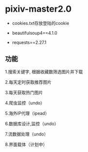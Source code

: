 # pixiv-master2.0

* cookies.txt存放登陆的cookie

* beautifulsoup4==4.1.0

* requests==2.27.1

## 功能

1.搜索关键字, 根据收藏数筛选图片并下载

2.每天定时获取推荐图片

3.每天获取热门图片

4.爬虫监控（undo）

5.海外IP代理（ipead）

6.数据库设计,监控（undo）

7.流数据处理（undo）

8.界面载体（计划中）
